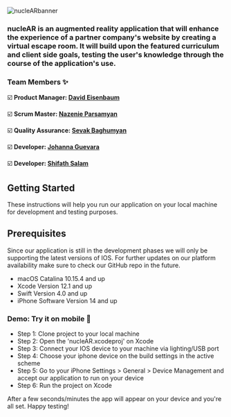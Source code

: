 ![nucleARbanner](https://user-images.githubusercontent.com/26126449/96663189-0d124f00-1305-11eb-9ab6-683cfe5adeac.png)

### nucleAR is an augmented reality application that will enhance the experience of a partner company's website by creating a virtual escape room. It will build upon the featured curriculum and client side goals, testing the user's knowledge through the course of the application's use.
### Team Members :sparkles:

:ballot_box_with_check: **Product Manager: [David Eisenbaum](https://github.com/FeTree)**

:ballot_box_with_check: **Scrum Master: [Nazenie Parsamyan](https://github.com/Nazenie-Parsamyan)**

:ballot_box_with_check: **Quality Assurance: [Sevak Baghumyan](https://github.com/sevak380)**

:ballot_box_with_check: **Developer: [Johanna Guevara](https://github.com/jguev)**

:ballot_box_with_check: **Developer: [Shifath Salam](https://github.com/sheef-code)**

## Getting Started
These instructions will help you run our application on your local machine for development and testing purposes.

## Prerequisites
Since our application is still in the development phases we will only be supporting the latest versions of IOS. For further updates on our platform availability make sure to check our GitHub repo in the future.

* macOS Catalina 10.15.4 and up
* Xcode Version 12.1 and up
* Swift Version 4.0 and up
* iPhone Software Version 14 and up

### Demo: Try it on mobile :iphone:

* Step 1: Clone project to your local machine
* Step 2: Open the 'nucleAR.xcodeproj' on Xcode
* Step 3: Connect your IOS device to your machine via lighting/USB port
* Step 4: Choose your iphone device on the build settings in the active scheme
* Step 5: Go to your iPhone Settings > General > Device Management and accept our application to run on your device
* Step 6: Run the project on Xcode

After a few seconds/minutes the app will appear on your device and you're all set. Happy testing!
